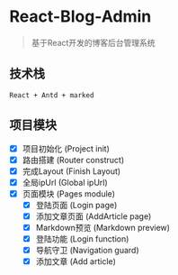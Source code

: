# React-Blog-Admin
> 基于React开发的博客后台管理系统

## 技术栈
    React + Antd + marked

## 项目模块
- [x] 项目初始化 (Project init)
- [x] 路由搭建 (Router construct)
- [x] 完成Layout (Finish Layout)
- [x] 全局ipUrl (Global ipUrl)
- [x] 页面模块 (Pages module)
    - [x] 登陆页面 (Login page)
    - [x] 添加文章页面 (AddArticle page)
    - [x] Markdown预览 (Markdown preview)
    - [x] 登陆功能 (Login function)
    - [x] 导航守卫 (Navigation guard)
    - [x] 添加文章 (Add article)